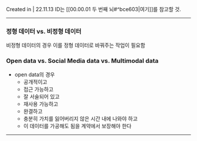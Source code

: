 Created in | 22.11.13
ID는 [[00.00.01 두 번째 뇌#^bce603|여기]]를 참고할 것.

---
### 정형 데이터 vs. 비정형 데이터
비정형 데이터의 경우 이를 정형 데이터로 바꿔주는 작업이 필요함

### Open data vs. Social Media data vs. Multimodal data
- open data의 경우 
	- 공개적이고
	- 접근 가능하고
	- 잘 서술되어 있고
	- 재사용 가능하고
	- 완결하고
	- 충분히 가치를 잃어버리지 않은 시간 내에 나와야 하고
	- 이 데이터를 가공해도 됨을 계약에서 보장해야 한다




---
